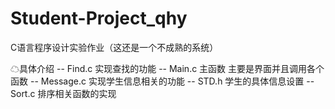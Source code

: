# Student-Project_qhy
C语言程序设计实验作业（这还是一个不成熟的系统）

☁具体介绍
-- Find.c 实现查找的功能
-- Main.c 主函数 主要是界面并且调用各个函数
-- Message.c 实现学生信息相关的功能
-- STD.h 学生的具体信息设置
-- Sort.c 排序相关函数的实现
